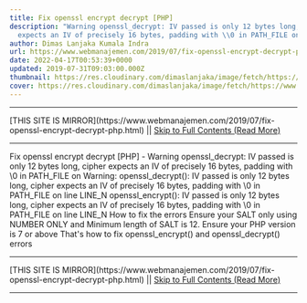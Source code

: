 ```yaml
---
title: Fix openssl encrypt decrypt [PHP]
description: "Warning openssl_decrypt: IV passed is only 12 bytes long, cipher
  expects an IV of precisely 16 bytes, padding with \\0 in PATH_FILE on"
author: Dimas Lanjaka Kumala Indra
url: https://www.webmanajemen.com/2019/07/fix-openssl-encrypt-decrypt-php.html
date: 2022-04-17T00:53:39+0000
updated: 2019-07-31T09:03:00.000Z
thumbnail: https://res.cloudinary.com/dimaslanjaka/image/fetch/https://www.webmanajemen.com/assets/img/phpjs.svg?.png
cover: https://res.cloudinary.com/dimaslanjaka/image/fetch/https://www.webmanajemen.com/assets/img/phpjs.svg?.png
---
```


<hr/> [THIS SITE IS MIRROR](https://www.webmanajemen.com/2019/07/fix-openssl-encrypt-decrypt-php.html) || <a href="https://www.webmanajemen.com/2019/07/fix-openssl-encrypt-decrypt-php.html" rel="follow" class="button" id="read-more">Skip to Full Contents (Read More)</a> <hr/> Fix openssl encrypt decrypt [PHP] - Warning openssl_decrypt: IV passed is only 12 bytes long, cipher expects an IV of precisely 16 bytes, padding with \0 in PATH_FILE on Warning: openssl_decrypt(): IV passed is only 12 bytes long, cipher expects an IV of precisely 16 bytes, padding with \0 in PATH_FILE on line LINE_N
openssl_encrypt(): IV passed is only 12 bytes long, cipher expects an IV of precisely 16 bytes, padding with \0 in PATH_FILE on line LINE_N
How to fix the errors
Ensure your SALT only using NUMBER ONLY and Minimum length of SALT is 12.
Ensure your PHP version is 7 or above
That's how to fix openssl_encrypt() and openssl_decrypt() errors <hr/> [THIS SITE IS MIRROR](https://www.webmanajemen.com/2019/07/fix-openssl-encrypt-decrypt-php.html) || <a href="https://www.webmanajemen.com/2019/07/fix-openssl-encrypt-decrypt-php.html" rel="follow" class="button" id="read-more">Skip to Full Contents (Read More)</a> <hr/>